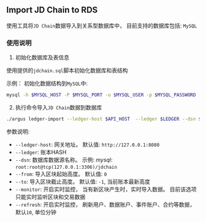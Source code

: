## Import JD Chain to RDS


使用工具将`JD Chain`数据导入到关系型数据库中， 目前支持的数据库包括: `MySQL`

### 使用说明

1. 初始化数据库及表信息

使用提供的`jdchain.sql`脚本初始化数据库和表结构

示例： 初始化数据结构到`MySQL`中:

```sh
mysql -h $MYSQL_HOST -P $MYSQL_PORT -u $MYSQL_USER -p $MYSQL_PASSWORD  < ./jdchain.sql
```

2. 执行命令导入`JD Chain`数据到数据库

```sh
./argus ledger-import --ledger-host $API_HOST  --ledger $LEDGER --dsn $DATASOURCE_NAME --from $FROM --to $TO 
```

参数说明:

* `--ledger-host`:  网关地址。 默认值: `http://127.0.0.1:8080`
* `--ledger`:  账本HASH
* `--dsn`:  数据库数据源名称。 示例: *mysql*: `root:root@tcp(127.0.0.1:3306)/jdchain`
* `--from`:  导入区块起始高度。 默认值: `0`
* `--to`:  导入区块截止高度。 默认值: `-1`, 当前账本最新高度
* `--monitor`: 开启实时监控， 当有新区块产生时，实时导入数据。 目前该选项只能实时监听区块和交易数据
* `--refresh`: 开启实时监控， 刷新用户、数据账户、事件账户、合约等数据， 默认`10`, 单位分钟



